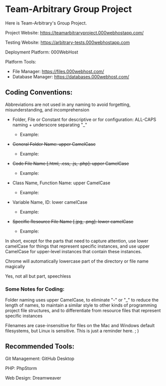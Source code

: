 # Team-Arbitrary Group Project
Here is Team-Arbitrary's Group Project.



Project Website: https://teamarbitraryproject.000webhostapp.com/

Testing Website: https://arbitrary-tests.000webhostapp.com



Deployment Platform: 000WebHost


Platform Tools:

- File Manager: https://files.000webhost.com/
- Database Manager: https://databases.000webhost.com/





## Coding Conventions:

Abbreviations are not used in any naming to avoid forgetting, misunderstanding, and incomprehension

- Folder, File or Constant for descriptive or for configuration: ALL-CAPS naming + underscore separating "\_" 

  - Example:

  

- ~~General Folder Name: upper CamelCase~~ 

  - Example:

  

- ~~Code File Name [.html, .css, .js, .php]: upper CamelCase~~

  - Example:

  

- Class Name, Function Name: upper CamelCase

  - Example:

  

- Variable Name, ID: lower camelCase

  - Example:

  

- ~~Specific Resource File Name [.jpg, .png]: lower camelCase~~
  
  - Example:



In short, except for the parts that need to capture attention, use lower camelCase for things that represent specific instances, and use upper CamelCase for upper-level instances that contain these instances.



Chrome will automatically lowercase part of the directory or file name magically

Yes, not all but part, speechless



### Some Notes for Coding:

Folder naming uses upper CamelCase, to eliminate "-" or "_" to reduce the length of names, to maintain a similar style to other kinds of programming project file structures, and to differentiate from resource files that represent specific instances

Filenames are case-insensitive for files on the Mac and Windows default filesystems, but Linux is sensitive. This is just a reminder here.  ; )





## Recommended Tools:

Git Management: GitHub Desktop

PHP: PhpStorm

Web Design: Dreamweaver

